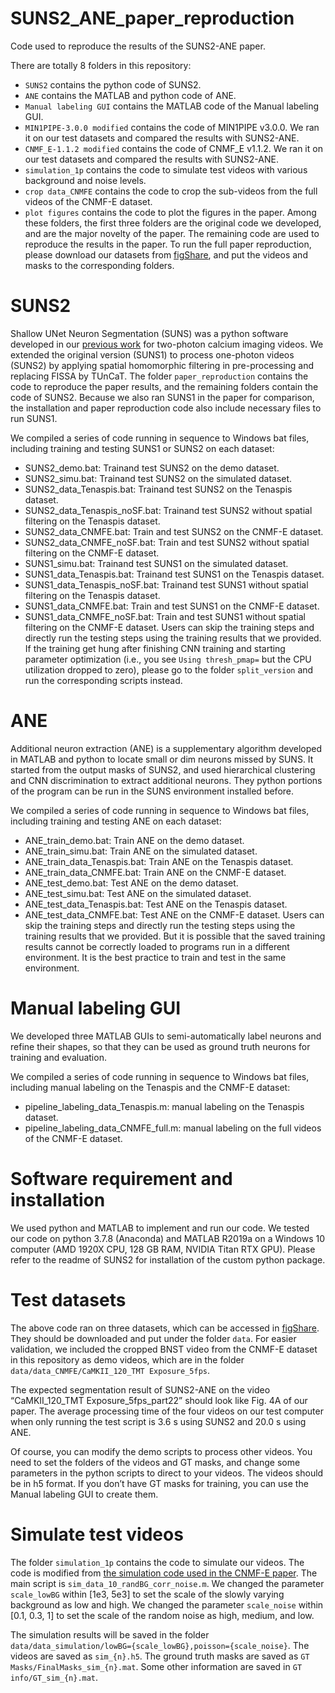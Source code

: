 # SUNS2_ANE_paper_reproduction
 Code used to reproduce the results of the SUNS2-ANE paper.

There are totally 8 folders in this repository:
* `SUNS2` contains the python code of SUNS2.
* `ANE` contains the MATLAB and python code of ANE.
* `Manual labeling GUI` contains the MATLAB code of the Manual labeling GUI.
* `MIN1PIPE-3.0.0 modified` contains the code of MIN1PIPE v3.0.0. We ran it on our test datasets and compared the results with SUNS2-ANE.
* `CNMF_E-1.1.2 modified` contains the code of CNMF_E v1.1.2. We ran it on our test datasets and compared the results with SUNS2-ANE.
* `simulation_1p` contains the code to simulate test videos with various background and noise levels.
* `crop data_CNMFE` contains the code to crop the sub-videos from the full videos of the CNMF-E dataset.
* `plot figures` contains the code to plot the figures in the paper.
Among these folders, the first three folders are the original code we developed, and are the major novelty of the paper. The remaining code are used to reproduce the results in the paper. To run the full paper reproduction, please download our datasets from [figShare](https://doi.org/10.6084/m9.figshare.22304569), and put the videos and masks to the corresponding folders.

# SUNS2
Shallow UNet Neuron Segmentation (SUNS) was a python software developed in our [previous work](https://doi.org/10.1038/s42256-021-00342-x) for two-photon calcium imaging videos. We extended the original version (SUNS1) to process one-photon videos (SUNS2) by applying spatial homomorphic filtering in pre-processing and replacing FISSA by TUnCaT. The folder `paper_reproduction` contains the code to reproduce the paper results, and the remaining folders contain the code of SUNS2. Because we also ran SUNS1 in the paper for comparison, the installation and paper reproduction code also include necessary files to run SUNS1. 

We compiled a series of code running in sequence to Windows bat files, including training and testing SUNS1 or SUNS2 on each dataset:
* SUNS2_demo.bat: Trainand test SUNS2 on the demo dataset.
* SUNS2_simu.bat: Trainand test SUNS2 on the simulated dataset.
* SUNS2_data_Tenaspis.bat: Trainand test SUNS2 on the Tenaspis dataset.
* SUNS2_data_Tenaspis_noSF.bat: Trainand test SUNS2 without spatial filtering on the Tenaspis dataset.
* SUNS2_data_CNMFE.bat: Train and test SUNS2 on the CNMF-E dataset.
* SUNS2_data_CNMFE_noSF.bat: Train and test SUNS2 without spatial filtering on the CNMF-E dataset.
* SUNS1_simu.bat: Trainand test SUNS1 on the simulated dataset.
* SUNS1_data_Tenaspis.bat: Trainand test SUNS1 on the Tenaspis dataset.
* SUNS1_data_Tenaspis_noSF.bat: Trainand test SUNS1 without spatial filtering on the Tenaspis dataset.
* SUNS1_data_CNMFE.bat: Train and test SUNS1 on the CNMF-E dataset.
* SUNS1_data_CNMFE_noSF.bat: Train and test SUNS1 without spatial filtering on the CNMF-E dataset.
Users can skip the training steps and directly run the testing steps using the training results that we provided. If the training get hung after finishing CNN training and starting parameter optimization (i.e., you see `Using thresh_pmap=` but the CPU utilization dropped to zero), please go to the folder `split_version` and run the corresponding scripts instead.

# ANE
Additional neuron extraction (ANE) is a supplementary algorithm developed in MATLAB and python to locate small or dim neurons missed by SUNS. It started from the output masks of SUNS2, and used hierarchical clustering and CNN discrimination to extract additional neurons. They python portions of the program can be run in the SUNS environment installed before. 

We compiled a series of code running in sequence to Windows bat files, including training and testing ANE on each dataset:
* ANE_train_demo.bat: Train ANE on the demo dataset.
* ANE_train_simu.bat: Train ANE on the simulated dataset.
* ANE_train_data_Tenaspis.bat: Train ANE on the Tenaspis dataset.
* ANE_train_data_CNMFE.bat: Train ANE on the CNMF-E dataset.
* ANE_test_demo.bat: Test ANE on the demo dataset.
* ANE_test_simu.bat: Test ANE on the simulated dataset.
* ANE_test_data_Tenaspis.bat: Test ANE on the Tenaspis dataset.
* ANE_test_data_CNMFE.bat: Test ANE on the CNMF-E dataset.
Users can skip the training steps and directly run the testing steps using the training results that we provided. But it is possible that the saved training results cannot be correctly loaded to programs run in a different environment. It is the best practice to train and test in the same environment. 

# Manual labeling GUI
We developed three MATLAB GUIs to semi-automatically label neurons and refine their shapes, so that they can be used as ground truth neurons for training and evaluation. 

We compiled a series of code running in sequence to Windows bat files, including manual labeling on the Tenaspis and the CNMF-E dataset:
* pipeline_labeling_data_Tenaspis.m: manual labeling on the Tenaspis dataset.
* pipeline_labeling_data_CNMFE_full.m: manual labeling on the full videos of the CNMF-E dataset.

# Software requirement and installation
We used python and MATLAB to implement and run our code. We tested our code on python 3.7.8 (Anaconda) and MATLAB R2019a on a Windows 10 computer (AMD 1920X CPU, 128 GB RAM, NVIDIA Titan RTX GPU). Please refer to the readme of SUNS2 for installation of the custom python package. 

# Test datasets
The above code ran on three datasets, which can be accessed in [figShare](https://doi.org/10.6084/m9.figshare.22304569). They should be downloaded and put under the folder `data`. For easier validation, we included the cropped BNST video from the CNMF-E dataset in this repository as demo videos, which are in the folder `data/data_CNMFE/CaMKII_120_TMT Exposure_5fps`. 

The expected segmentation result of SUNS2-ANE on the video “CaMKII_120_TMT Exposure_5fps_part22” should look like Fig. 4A of our paper. The average processing time of the four videos on our test computer when only running the test script is 3.6 s using SUNS2 and 20.0 s using ANE. 

Of course, you can modify the demo scripts to process other videos. You need to set the folders of the videos and GT masks, and change some parameters in the python scripts to direct to your videos. The videos should be in h5 format. If you don’t have GT masks for training, you can use the Manual labeling GUI to create them. 

# Simulate test videos
The folder `simulation_1p` contains the code to simulate our videos. The code is modified from [the simulation code used in the CNMF-E paper](https://github.com/zhoupc/eLife_submission). The main script is `sim_data_10_randBG_corr_noise.m`. We changed the parameter `scale_lowBG` within [1e3, 5e3] to set the scale of the slowly varying background as low and high. We changed the parameter `scale_noise` within [0.1, 0.3, 1] to set the scale of the random noise as high, medium, and low. 

The simulation results will be saved in the folder `data/data_simulation/lowBG={scale_lowBG},poisson={scale_noise}`. The videos are saved as `sim_{n}.h5`. The ground truth masks are saved as `GT Masks/FinalMasks_sim_{n}.mat`. Some other information are saved in `GT info/GT_sim_{n}.mat`. 